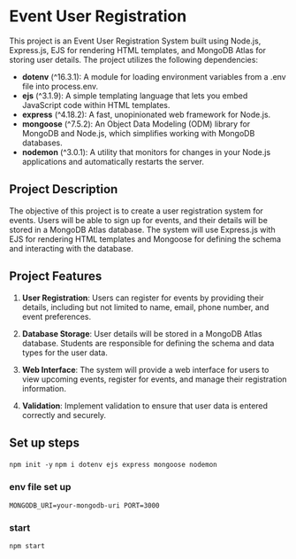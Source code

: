 # Event User Registration

This project is an Event User Registration System built using Node.js, Express.js, EJS for rendering HTML templates, and MongoDB Atlas for storing user details. The project utilizes the following dependencies:

- **dotenv** (^16.3.1): A module for loading environment variables from a .env file into process.env.
- **ejs** (^3.1.9): A simple templating language that lets you embed JavaScript code within HTML templates.
- **express** (^4.18.2): A fast, unopinionated web framework for Node.js.
- **mongoose** (^7.5.2): An Object Data Modeling (ODM) library for MongoDB and Node.js, which simplifies working with MongoDB databases.
- **nodemon** (^3.0.1): A utility that monitors for changes in your Node.js applications and automatically restarts the server.

## Project Description

The objective of this project is to create a user registration system for events. Users will be able to sign up for events, and their details will be stored in a MongoDB Atlas database. The system will use Express.js with EJS for rendering HTML templates and Mongoose for defining the schema and interacting with the database.

## Project Features

1. **User Registration**: Users can register for events by providing their details, including but not limited to name, email, phone number, and event preferences.

2. **Database Storage**: User details will be stored in a MongoDB Atlas database. Students are responsible for defining the schema and data types for the user data.

3. **Web Interface**: The system will provide a web interface for users to view upcoming events, register for events, and manage their registration information.

4. **Validation**: Implement validation to ensure that user data is entered correctly and securely.

## Set up steps
`npm init -y`
`npm i dotenv ejs express mongoose nodemon`

### env file set up

`MONGODB_URI=your-mongodb-uri
PORT=3000`

### start

`npm start`
